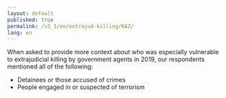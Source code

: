 ```yaml
---
layout: default
published: true
permalink: /v3_1/en/extrajud-killing/KAZ/
lang: en
---
```


When asked to provide more context about who was especially vulnerable to extrajudicial killing by government agents in 2019, our respondents mentioned all of the following:

- Detainees or those accused of crimes 
- People engaged in or suspected of terrorism